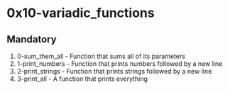 # 0x10-variadic_functions

## Mandatory

1. 0-sum_them_all - Function that sums all of its parameters
2. 1-print_numbers - Function that prints numbers followed by a new line
3. 2-print_strings - Function that prints strings followed by a new line
4. 3-print_all - A function that prints everything
